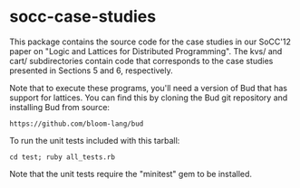 socc-case-studies
=================

This package contains the source code for the case studies in our SoCC'12 paper
on "Logic and Lattices for Distributed Programming". The kvs/ and cart/
subdirectories contain code that corresponds to the case studies presented in
Sections 5 and 6, respectively.

Note that to execute these programs, you'll need a version of Bud that has
support for lattices. You can find this by cloning the Bud git repository and
installing Bud from source:

    https://github.com/bloom-lang/bud

To run the unit tests included with this tarball:

    cd test; ruby all_tests.rb

Note that the unit tests require the "minitest" gem to be installed.
